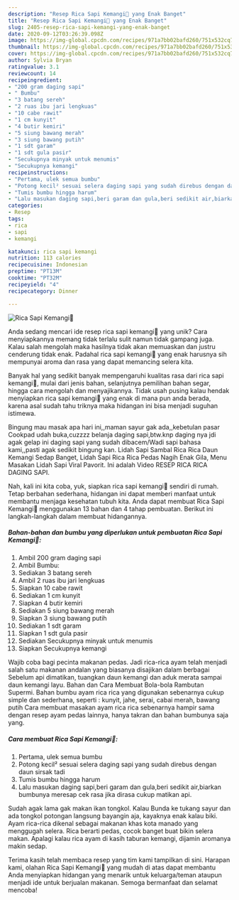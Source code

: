 ```yaml
---
description: "Resep Rica Sapi Kemangi🐄 yang Enak Banget"
title: "Resep Rica Sapi Kemangi🐄 yang Enak Banget"
slug: 2405-resep-rica-sapi-kemangi-yang-enak-banget
date: 2020-09-12T03:26:39.098Z
image: https://img-global.cpcdn.com/recipes/971a7bb02bafd260/751x532cq70/rica-sapi-kemangi🐄-foto-resep-utama.jpg
thumbnail: https://img-global.cpcdn.com/recipes/971a7bb02bafd260/751x532cq70/rica-sapi-kemangi🐄-foto-resep-utama.jpg
cover: https://img-global.cpcdn.com/recipes/971a7bb02bafd260/751x532cq70/rica-sapi-kemangi🐄-foto-resep-utama.jpg
author: Sylvia Bryan
ratingvalue: 3.1
reviewcount: 14
recipeingredient:
- "200 gram daging sapi"
- " Bumbu"
- "3 batang sereh"
- "2 ruas ibu jari lengkuas"
- "10 cabe rawit"
- "1 cm kunyit"
- "4 butir kemiri"
- "5 siung bawang merah"
- "3 siung bawang putih"
- "1 sdt garam"
- "1 sdt gula pasir"
- "Secukupnya minyak untuk menumis"
- "Secukupnya kemangi"
recipeinstructions:
- "Pertama, ulek semua bumbu"
- "Potong kecil² sesuai selera daging sapi yang sudah direbus dengan daun sirsak tadi"
- "Tumis bumbu hingga harum"
- "Lalu masukan daging sapi,beri garam dan gula,beri sedikit air,biarkan bumbunya meresap cek rasa jika dirasa cukup matikan api."
categories:
- Resep
tags:
- rica
- sapi
- kemangi

katakunci: rica sapi kemangi 
nutrition: 113 calories
recipecuisine: Indonesian
preptime: "PT13M"
cooktime: "PT32M"
recipeyield: "4"
recipecategory: Dinner

---
```



![Rica Sapi Kemangi🐄](https://img-global.cpcdn.com/recipes/971a7bb02bafd260/751x532cq70/rica-sapi-kemangi🐄-foto-resep-utama.jpg)

Anda sedang mencari ide resep rica sapi kemangi🐄 yang unik? Cara menyiapkannya memang tidak terlalu sulit namun tidak gampang juga. Kalau salah mengolah maka hasilnya tidak akan memuaskan dan justru cenderung tidak enak. Padahal rica sapi kemangi🐄 yang enak harusnya sih mempunyai aroma dan rasa yang dapat memancing selera kita.

Banyak hal yang sedikit banyak mempengaruhi kualitas rasa dari rica sapi kemangi🐄, mulai dari jenis bahan, selanjutnya pemilihan bahan segar, hingga cara mengolah dan menyajikannya. Tidak usah pusing kalau hendak menyiapkan rica sapi kemangi🐄 yang enak di mana pun anda berada, karena asal sudah tahu triknya maka hidangan ini bisa menjadi suguhan istimewa.

Bingung mau masak apa hari ini,,maman sayur gak ada,,kebetulan pasar Cookpad udah buka,cuzzzz belanja daging sapi,btw.knp daging nya jdi agak gelap ini daging sapi yang sudah dibacem/Wadi sapi bahasa kami,,pasti agak sedikit bingung kan. Lidah Sapi Sambal Rica Rica Daun Kemangi Sedap Banget, Lidah Sapi Rica Rica Pedas Nagih Enak Gila, Menu Masakan Lidah Sapi Viral Pavorit. Ini adalah Video RESEP RICA RICA DAGING SAPI.


Nah, kali ini kita coba, yuk, siapkan rica sapi kemangi🐄 sendiri di rumah. Tetap berbahan sederhana, hidangan ini dapat memberi manfaat untuk membantu menjaga kesehatan tubuh kita. Anda dapat membuat Rica Sapi Kemangi🐄 menggunakan 13 bahan dan 4 tahap pembuatan. Berikut ini langkah-langkah dalam membuat hidangannya.

<!--inarticleads1-->

##### Bahan-bahan dan bumbu yang diperlukan untuk pembuatan Rica Sapi Kemangi🐄:

1. Ambil 200 gram daging sapi
1. Ambil  Bumbu:
1. Sediakan 3 batang sereh
1. Ambil 2 ruas ibu jari lengkuas
1. Siapkan 10 cabe rawit
1. Sediakan 1 cm kunyit
1. Siapkan 4 butir kemiri
1. Sediakan 5 siung bawang merah
1. Siapkan 3 siung bawang putih
1. Sediakan 1 sdt garam
1. Siapkan 1 sdt gula pasir
1. Sediakan Secukupnya minyak untuk menumis
1. Siapkan Secukupnya kemangi


Wajib coba bagi pecinta makanan pedas. Jadi rica-rica ayam telah menjadi salah satu makanan andalan yang biasanya disajikan dalam berbagai Sebelum api dimatikan, tuangkan daun kemangi dan aduk merata sampai daun kemangi layu. Bahan dan Cara Membuat Bola-bola Rambutan Supermi. Bahan bumbu ayam rica rica yang digunakan sebenarnya cukup simple dan sederhana, seperti : kunyit, jahe, serai, cabai merah, bawang putih Cara membuat masakan ayam rica rica sebenarnya hampir sama dengan resep ayam pedas lainnya, hanya takran dan bahan bumbunya saja yang. 

<!--inarticleads2-->

##### Cara membuat Rica Sapi Kemangi🐄:

1. Pertama, ulek semua bumbu
1. Potong kecil² sesuai selera daging sapi yang sudah direbus dengan daun sirsak tadi
1. Tumis bumbu hingga harum
1. Lalu masukan daging sapi,beri garam dan gula,beri sedikit air,biarkan bumbunya meresap cek rasa jika dirasa cukup matikan api.


Sudah agak lama gak makan ikan tongkol. Kalau Bunda ke tukang sayur dan ada tongkol potongan langsung bayangin aja, kayaknya enak kalau biki. Ayam rica-rica dikenal sebagai makanan khas kota manado yang menggugah selera. Rica berarti pedas, cocok banget buat bikin selera makan. Apalagi kalau rica ayam di kasih taburan kemangi, dijamin aromanya makin sedap. 

Terima kasih telah membaca resep yang tim kami tampilkan di sini. Harapan kami, olahan Rica Sapi Kemangi🐄 yang mudah di atas dapat membantu Anda menyiapkan hidangan yang menarik untuk keluarga/teman ataupun menjadi ide untuk berjualan makanan. Semoga bermanfaat dan selamat mencoba!

